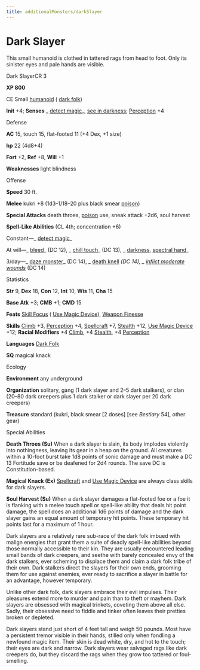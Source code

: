 ```yaml
---
title: additionalMonsters/darkSlayer
---
```

# Dark Slayer

This small humanoid is clothed in tattered rags from head to foot. Only its sinister eyes and pale hands are visible.

Dark SlayerCR 3

**XP 800**

CE Small [humanoid](monsters/creatureTypes.md#_humanoid) ( [dark folk](monsters/creatureTypes.md#_dark-folk-subtype))

**Init** +4; **Senses** _ [detect magic](additionalMonsters/../spells/detectMagic.md#_detect-magic)_, [see in darkness](monsters/universalMonsterRules.md#_see-in-darkness); [Perception](additionalMonsters/../skills/perception.md#_perception) +4

Defense

**AC** 15, touch 15, flat-footed 11 (+4 Dex, +1 size)

**hp** 22 (4d8+4)

**Fort** +2, **Ref** +8, **Will** +1

**Weaknesses** light blindness

Offense

**Speed** 30 ft.

**Melee** kukri +8 (1d3–1/18–20 plus black smear [poison](monsters/universalMonsterRules.md#_poison-(ex-or-su)))

**Special Attacks** death throes, [poison](monsters/universalMonsterRules.md#_poison-(ex-or-su)) use, sneak attack +2d6, soul harvest

**Spell-Like Abilities** (CL 4th; concentration +6)

Constant—_ [detect magic](additionalMonsters/../spells/detectMagic.md#_detect-magic)_

At will—_ [bleed](additionalMonsters/../spells/bleed.md#_bleed)_ (DC 12), _ [chill touch](additionalMonsters/../spells/chillTouch.md#_chill-touch)_ (DC 13), _ [darkness](additionalMonsters/../spells/darkness.md#_darkness), [spectral hand](additionalMonsters/../spells/spectralHand.md#_spectral-hand)_

3/day—_ [daze monster](additionalMonsters/../spells/dazeMonster.md#_daze-monster)_ (DC 14), _ [death knell](additionalMonsters/../spells/deathKnell.md#_death-knell) _(DC 14), _ [inflict moderate wounds](additionalMonsters/../spells/inflictModerateWounds.md#_inflict-moderate-wounds)_ (DC 14)

Statistics

**Str** 9, **Dex** 18, **Con** 12, **Int** 10, **Wis** 11, **Cha** 15

**Base Atk** +3; **CMB** +1; **CMD** 15

**Feats** [Skill Focus](additionalMonsters/../feats.md#_skill-focus) ( [Use Magic Device](additionalMonsters/../skills/useMagicDevice.md#_use-magic-device)), [Weapon Finesse](additionalMonsters/../feats.md#_weapon-finesse)

**Skills** [Climb](additionalMonsters/../skills/climb.md#_climb) +3, [Perception](additionalMonsters/../skills/perception.md#_perception) +4, [Spellcraft](additionalMonsters/../skills/spellcraft.md#_spellcraft) +7, [Stealth](additionalMonsters/../skills/stealth.md#_stealth) +12, [Use Magic Device](additionalMonsters/../skills/useMagicDevice.md#_use-magic-device) +12; **Racial Modifiers** +4 [Climb](additionalMonsters/../skills/climb.md#_climb), +4 [Stealth](additionalMonsters/../skills/stealth.md#_stealth), +4 [Perception](additionalMonsters/../skills/perception.md#_perception)

**Languages** [Dark Folk](monsters/creatureTypes.md#_dark-folk-subtype)

**SQ** magical knack

Ecology

**Environment** any underground

**Organization** solitary, gang (1 dark slayer and 2–5 dark stalkers), or clan (20–80 dark creepers plus 1 dark stalker or dark slayer per 20 dark creepers)

**Treasure** standard (kukri, black smear [2 doses] [see _Bestiary_ 54], other gear)

Special Abilities

**Death Throes (Su)** When a dark slayer is slain, its body implodes violently into nothingness, leaving its gear in a heap on the ground. All creatures within a 10-foot burst take 1d8 points of sonic damage and must make a DC 13 Fortitude save or be deafened for 2d4 rounds. The save DC is Constitution-based.

**Magical Knack (Ex)** [Spellcraft](additionalMonsters/../skills/spellcraft.md#_spellcraft) and [Use Magic Device](additionalMonsters/../skills/useMagicDevice.md#_use-magic-device) are always class skills for dark slayers.

**Soul Harvest (Su)** When a dark slayer damages a flat-footed foe or a foe it is flanking with a melee touch spell or spell-like ability that deals hit point damage, the spell does an additional 1d6 points of damage and the dark slayer gains an equal amount of temporary hit points. These temporary hit points last for a maximum of 1 hour.

Dark slayers are a relatively rare sub-race of the dark folk imbued with malign energies that grant them a suite of deadly spell-like abilities beyond those normally accessible to their kin. They are usually encountered leading small bands of dark creepers, and seethe with barely concealed envy of the dark stalkers, ever scheming to displace them and claim a dark folk tribe of their own. Dark stalkers direct the slayers for their own ends, grooming them for use against enemies, ever ready to sacrifice a slayer in battle for an advantage, however temporary.

Unlike other dark folk, dark slayers embrace their evil impulses. Their pleasures extend more to murder and pain than to theft or mayhem. Dark slayers are obsessed with magical trinkets, coveting them above all else. Sadly, their obsessive need to fiddle and tinker often leaves their pretties broken or depleted.

Dark slayers stand just short of 4 feet tall and weigh 50 pounds. Most have a persistent tremor visible in their hands, stilled only when fondling a newfound magic item. Their skin is dead white, dry, and hot to the touch; their eyes are dark and narrow. Dark slayers wear salvaged rags like dark creepers do, but they discard the rags when they grow too tattered or foul-smelling.

